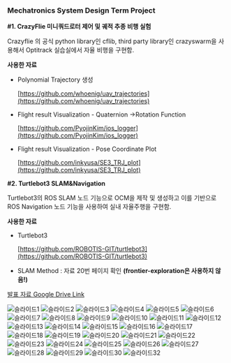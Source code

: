 
### Mechatronics System Design Term Project

**#1. CrazyFlie 미니쿼드로터 제어 및 궤적 추종 비행 실험**

Crazyflie 의 공식 python library인 cflib, third party library인 crazyswarm을 사용해서 Optitrack 실습실에서 자율 비행을 구현함.

**사용한 자료**

- Polynomial Trajectory 생성
    
    [https://github.com/whoenig/uav_trajectories](https://github.com/whoenig/uav_trajectories)
    
- Flight result Visualization - Quaternion →Rotation Function
    
    [https://github.com/PyojinKim/ios_logger](https://github.com/PyojinKim/ios_logger)
    
- Flight result Visualization - Pose Coordinate Plot
    
    [https://github.com/inkyusa/SE3_TRJ_plot](https://github.com/inkyusa/SE3_TRJ_plot)
    

**#2. Turtlebot3 SLAM&Navigation**

Turtlebot3의 ROS SLAM 노드 기능으로 OCM을 제작 및 생성하고 이를 기반으로 ROS Navigation 노드 기능을 사용하여 실내 자율주행을 구현함.

**사용한 자료**

- Turtlebot3
    
    [https://github.com/ROBOTIS-GIT/turtlebot3](https://github.com/ROBOTIS-GIT/turtlebot3)
    
- SLAM Method : 자료 20번 페이지 확인 **(frontier-exploration은 사용하지 않음!)**


[발표 자료 Google Drive Link](https://docs.google.com/presentation/d/1KyqPdBlptrzix6nM5AJBdZVGSbnsazzV/edit?usp=sharing&ouid=117068550395131455410&rtpof=true&sd=true)

![슬라이드1](https://user-images.githubusercontent.com/54930076/174224370-77082f65-9633-4fda-bcf3-63e96954803a.png)
![슬라이드2](https://user-images.githubusercontent.com/54930076/174224377-3b1bee83-4a0c-4ca5-b83a-49047bee299f.png)
![슬라이드3](https://user-images.githubusercontent.com/54930076/174224384-31d071c3-5851-4a42-b8f3-207ad3080870.png)
![슬라이드4](https://user-images.githubusercontent.com/54930076/174224387-06018dc5-98b7-49cf-a8fa-64509c699224.png)
![슬라이드5](https://user-images.githubusercontent.com/54930076/174224391-69b3c614-94ba-48c6-9180-20e116c5850b.png)
![슬라이드6](https://user-images.githubusercontent.com/54930076/174224392-fb7b6b73-c7f9-454e-b9a7-19e0046d8630.png)
![슬라이드7](https://user-images.githubusercontent.com/54930076/174224393-8105824f-ddc6-4abf-9531-8623e41578cf.png)
![슬라이드8](https://user-images.githubusercontent.com/54930076/174224395-00a0ad74-4259-4f99-ae37-6ecb8fa9670a.png)
![슬라이드9](https://user-images.githubusercontent.com/54930076/174224396-3febc4fa-48d2-4753-ac04-5831c01a8459.png)
![슬라이드10](https://user-images.githubusercontent.com/54930076/174224398-f8436011-de38-4f3d-a88a-55c6118c2a03.png)
![슬라이드11](https://user-images.githubusercontent.com/54930076/174224400-68697d44-59fa-49c5-9698-578c85d614c9.png)
![슬라이드12](https://user-images.githubusercontent.com/54930076/174224404-274a3465-d62d-49d6-9e0b-0e0414f54859.png)
![슬라이드13](https://user-images.githubusercontent.com/54930076/174224406-0a0f5618-893b-428e-a4c0-8117540db72b.png)
![슬라이드14](https://user-images.githubusercontent.com/54930076/174224410-c9a33014-a1e8-4e3a-beec-a5e1e38b9dfe.png)
![슬라이드15](https://user-images.githubusercontent.com/54930076/174224415-8e76c288-0014-41ad-ab94-f7a12d111f96.png)
![슬라이드16](https://user-images.githubusercontent.com/54930076/174224418-3af6874f-7eec-4acb-a753-3d3222c77439.png)
![슬라이드17](https://user-images.githubusercontent.com/54930076/174224419-b839c211-9dc8-4e41-98c8-b4b3e4ddd549.png)
![슬라이드18](https://user-images.githubusercontent.com/54930076/174224420-e20e592b-c3bd-432c-b2be-ebcddecb55bb.png)
![슬라이드19](https://user-images.githubusercontent.com/54930076/174224423-47b36c69-3869-4ace-bfe1-196afedaf136.png)
![슬라이드20](https://user-images.githubusercontent.com/54930076/174224424-3fd41de5-bcaf-41ae-aa3a-6591c71d3448.png)
![슬라이드21](https://user-images.githubusercontent.com/54930076/174224426-d70fc84c-c418-438d-90c4-a79228ebd8f6.png)
![슬라이드22](https://user-images.githubusercontent.com/54930076/174224428-0db6d72d-2cb2-4d88-97d4-57b9920bdbfb.png)
![슬라이드23](https://user-images.githubusercontent.com/54930076/174224431-0c45fa71-a6e1-47a2-bac8-6e9b0cc85969.png)
![슬라이드24](https://user-images.githubusercontent.com/54930076/174224434-c10364e6-166f-42b3-af8e-25d9f77a105a.png)
![슬라이드25](https://user-images.githubusercontent.com/54930076/174224435-e47b986a-59eb-4b2f-84b1-f93d60a3d3b3.png)
![슬라이드26](https://user-images.githubusercontent.com/54930076/174224436-c0969eae-8c31-4c75-acde-1eac149d8f53.png)
![슬라이드27](https://user-images.githubusercontent.com/54930076/174224438-659febe9-adcd-422d-9f42-d71cd564edd9.png)
![슬라이드28](https://user-images.githubusercontent.com/54930076/174224440-a26b33a8-9d00-4fb4-8348-3ac4b420ca19.png)
![슬라이드29](https://user-images.githubusercontent.com/54930076/174224442-3b72df77-5b6c-4cf1-a0fb-e2f2f3e57c67.png)
![슬라이드30](https://user-images.githubusercontent.com/54930076/174224445-e0bded06-d5e0-41a2-8cc9-687814526491.png)
![슬라이드32](https://user-images.githubusercontent.com/54930076/174224449-383da667-5916-44f4-8e1d-9078f5c110a0.png)
